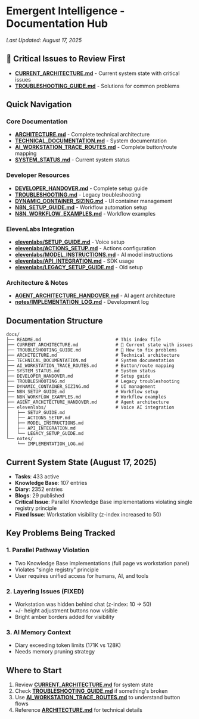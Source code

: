 # Emergent Intelligence - Documentation Hub
*Last Updated: August 17, 2025*

## 🚨 Critical Issues to Review First
- **[CURRENT_ARCHITECTURE.md](./CURRENT_ARCHITECTURE.md)** - Current system state with critical issues
- **[TROUBLESHOOTING_GUIDE.md](./TROUBLESHOOTING_GUIDE.md)** - Solutions for common problems

## Quick Navigation

### Core Documentation
- **[ARCHITECTURE.md](./ARCHITECTURE.md)** - Complete technical architecture
- **[TECHNICAL_DOCUMENTATION.md](./TECHNICAL_DOCUMENTATION.md)** - System documentation
- **[AI_WORKSTATION_TRACE_ROUTES.md](./AI_WORKSTATION_TRACE_ROUTES.md)** - Complete button/route mapping
- **[SYSTEM_STATUS.md](./SYSTEM_STATUS.md)** - Current system status

### Developer Resources
- **[DEVELOPER_HANDOVER.md](./DEVELOPER_HANDOVER.md)** - Complete setup guide
- **[TROUBLESHOOTING.md](./TROUBLESHOOTING.md)** - Legacy troubleshooting
- **[DYNAMIC_CONTAINER_SIZING.md](./DYNAMIC_CONTAINER_SIZING.md)** - UI container management
- **[N8N_SETUP_GUIDE.md](./N8N_SETUP_GUIDE.md)** - Workflow automation setup
- **[N8N_WORKFLOW_EXAMPLES.md](./N8N_WORKFLOW_EXAMPLES.md)** - Workflow examples

### ElevenLabs Integration
- **[elevenlabs/SETUP_GUIDE.md](./elevenlabs/SETUP_GUIDE.md)** - Voice setup
- **[elevenlabs/ACTIONS_SETUP.md](./elevenlabs/ACTIONS_SETUP.md)** - Actions configuration  
- **[elevenlabs/MODEL_INSTRUCTIONS.md](./elevenlabs/MODEL_INSTRUCTIONS.md)** - AI model instructions
- **[elevenlabs/API_INTEGRATION.md](./elevenlabs/API_INTEGRATION.md)** - SDK usage
- **[elevenlabs/LEGACY_SETUP_GUIDE.md](./elevenlabs/LEGACY_SETUP_GUIDE.md)** - Old setup

### Architecture & Notes
- **[AGENT_ARCHITECTURE_HANDOVER.md](./AGENT_ARCHITECTURE_HANDOVER.md)** - AI agent architecture
- **[notes/IMPLEMENTATION_LOG.md](./notes/IMPLEMENTATION_LOG.md)** - Development log

## Documentation Structure
```
docs/
├── README.md                            # This index file
├── CURRENT_ARCHITECTURE.md              # 🚨 Current state with issues
├── TROUBLESHOOTING_GUIDE.md             # 🔧 How to fix problems
├── ARCHITECTURE.md                      # Technical architecture
├── TECHNICAL_DOCUMENTATION.md           # System documentation
├── AI_WORKSTATION_TRACE_ROUTES.md       # Button/route mapping
├── SYSTEM_STATUS.md                     # System status
├── DEVELOPER_HANDOVER.md                # Setup guide
├── TROUBLESHOOTING.md                   # Legacy troubleshooting
├── DYNAMIC_CONTAINER_SIZING.md          # UI management
├── N8N_SETUP_GUIDE.md                   # Workflow setup
├── N8N_WORKFLOW_EXAMPLES.md             # Workflow examples
├── AGENT_ARCHITECTURE_HANDOVER.md       # Agent architecture
├── elevenlabs/                          # Voice AI integration
│   ├── SETUP_GUIDE.md                  
│   ├── ACTIONS_SETUP.md                
│   ├── MODEL_INSTRUCTIONS.md           
│   ├── API_INTEGRATION.md              
│   └── LEGACY_SETUP_GUIDE.md           
└── notes/                               
    └── IMPLEMENTATION_LOG.md            
```

## Current System State (August 17, 2025)
- **Tasks**: 433 active
- **Knowledge Base**: 107 entries
- **Diary**: 2352 entries  
- **Blogs**: 29 published
- **Critical Issue**: Parallel Knowledge Base implementations violating single registry principle
- **Fixed Issue**: Workstation visibility (z-index increased to 50)

## Key Problems Being Tracked

### 1. Parallel Pathway Violation
- Two Knowledge Base implementations (full page vs workstation panel)
- Violates "single registry" principle
- User requires unified access for humans, AI, and tools

### 2. Layering Issues (FIXED)
- Workstation was hidden behind chat (z-index: 10 → 50)
- +/- height adjustment buttons now visible
- Bright amber borders added for visibility

### 3. AI Memory Context
- Diary exceeding token limits (171K vs 128K)
- Needs memory pruning strategy

## Where to Start
1. Review **[CURRENT_ARCHITECTURE.md](./CURRENT_ARCHITECTURE.md)** for system state
2. Check **[TROUBLESHOOTING_GUIDE.md](./TROUBLESHOOTING_GUIDE.md)** if something's broken
3. Use **[AI_WORKSTATION_TRACE_ROUTES.md](./AI_WORKSTATION_TRACE_ROUTES.md)** to understand button flows
4. Reference **[ARCHITECTURE.md](./ARCHITECTURE.md)** for technical details